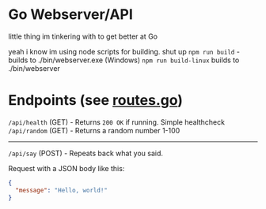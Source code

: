 # Go Webserver/API

little thing im tinkering with to get better at Go

yeah i know im using node scripts for building. shut up
`npm run build` - builds to ./bin/webserver.exe (Windows)
`npm run build-linux` builds to ./bin/webserver

# Endpoints (see [routes.go](./internal/routes/routes.go))

`/api/health` (GET) - Returns `200 OK` if running. Simple healthcheck  
`/api/random` (GET) - Returns a random number 1-100

---

`/api/say` (POST) - Repeats back what you said.

Request with a JSON body like this:

```json
{
  "message": "Hello, world!"
}
```
